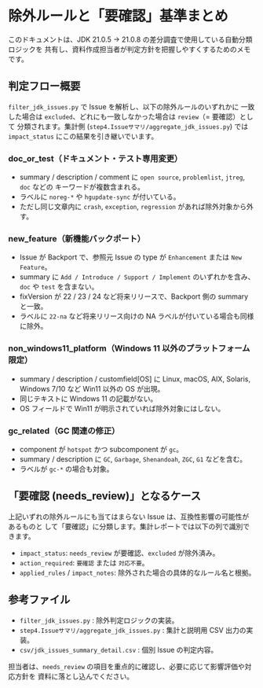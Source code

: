 # 除外ルールと「要確認」基準まとめ

このドキュメントは、JDK 21.0.5 → 21.0.8 の差分調査で使用している自動分類ロジックを
共有し、資料作成担当者が判定方針を把握しやすくするためのメモです。

## 判定フロー概要

`filter_jdk_issues.py` で Issue を解析し、以下の除外ルールのいずれかに
一致した場合は `excluded`、どれにも一致しなかった場合は `review`（= 要確認）として
分類されます。集計側 (`step4.Issueサマリ/aggregate_jdk_issues.py`) では
`impact_status` にこの結果を引き継いでいます。

### doc_or_test（ドキュメント・テスト専用変更）
- summary / description / comment に `open source`, `problemlist`, `jtreg`, `doc` などの
  キーワードが複数含まれる。
- ラベルに `noreg-*` や `hgupdate-sync` が付いている。
- ただし同じ文章内に `crash`, `exception`, `regression` があれば除外対象から外す。

### new_feature（新機能バックポート）
- Issue が Backport で、参照元 Issue の type が `Enhancement` または `New Feature`。
- summary に `Add / Introduce / Support / Implement` のいずれかを含み、`doc` や `test`
  を含まない。
- fixVersion が 22 / 23 / 24 など将来リリースで、Backport 側の summary と一致。
- ラベルに `22-na` など将来リリース向けの NA ラベルが付いている場合も同様に除外。

### non_windows11_platform（Windows 11 以外のプラットフォーム限定）
- summary / description / customfield[OS] に Linux, macOS, AIX, Solaris, Windows 7/10 など
  Win11 以外の OS が出現。
- 同じテキストに Windows 11 の記載がない。
- OS フィールドで Win11 が明示されていれば除外対象にはしない。

### gc_related（GC 関連の修正）
- component が `hotspot` かつ subcomponent が `gc`。
- summary / description に `GC`, `Garbage`, `Shenandoah`, `ZGC`, `G1` などを含む。
- ラベルが `gc-*` の場合も対象。

## 「要確認 (needs_review)」となるケース

上記いずれの除外ルールにも当てはまらない Issue は、互換性影響の可能性があるものと
して「要確認」に分類します。集計レポートでは以下の列で識別できます。

- `impact_status`: `needs_review` が要確認、`excluded` が除外済み。
- `action_required`: `要確認` または `対応不要`。
- `applied_rules` / `impact_notes`: 除外された場合の具体的なルール名と根拠。

## 参考ファイル

- `filter_jdk_issues.py` : 除外判定ロジックの実装。
- `step4.Issueサマリ/aggregate_jdk_issues.py` : 集計と説明用 CSV 出力の実装。
- `csv/jdk_issues_summary_detail.csv` : 個別 Issue の判定内容。

担当者は、`needs_review` の項目を重点的に確認し、必要に応じて影響評価や対応方針を
資料に落とし込んでください。
